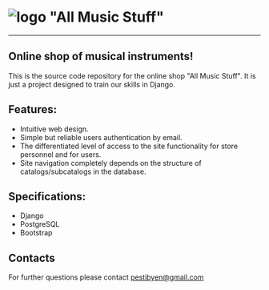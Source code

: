 # ![logo](http://savepic.ru/14284527.jpg) **"All Music Stuff"**

---
## Online shop of musical instruments!

This is the source code repository for the online shop "All Music Stuff". It is just a project designed to train our skills in Django.

## Features:
* Intuitive web design.
* Simple but reliable users authentication by email.
* The differentiated level of access to the site functionality for store personnel and for users.
* Site navigation completely depends on the structure of catalogs/subcatalogs in the database.

## Specifications:
* Django
* PostgreSQL
* Bootstrap

## Contacts
For further questions please contact <pestibyen@gmail.com>